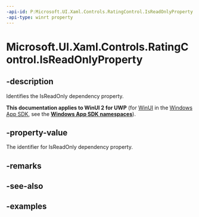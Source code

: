 ```yaml
---
-api-id: P:Microsoft.UI.Xaml.Controls.RatingControl.IsReadOnlyProperty
-api-type: winrt property
---
```

<!-- Property syntax.
public DependencyProperty IsReadOnlyProperty { get; }
-->

# Microsoft.UI.Xaml.Controls.RatingControl.IsReadOnlyProperty


## -description

Identifies the IsReadOnly dependency property.


**This documentation applies to WinUI 2 for UWP** (for [WinUI](/windows/apps/winui/winui3/) in the [Windows App SDK](/windows/apps/windows-app-sdk/), see the **[Windows App SDK namespaces](/windows/windows-app-sdk/api/winrt/)**).

## -property-value

The identifier for IsReadOnly dependency property.


## -remarks


## -see-also


## -examples


